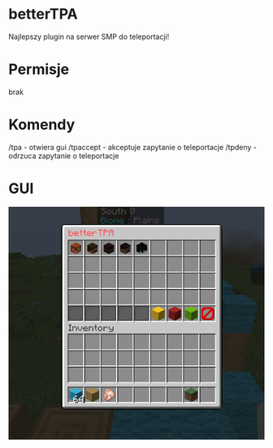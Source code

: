 # betterTPA
Najlepszy plugin na serwer SMP do teleportacji!

# Permisje
brak

# Komendy
/tpa - otwiera gui
/tpaccept <nick> - akceptuje zapytanie o teleportacje
/tpdeny <nick> - odrzuca zapytanie o teleportacje

# GUI

<img src = "./screenshots/gui.PNG">
